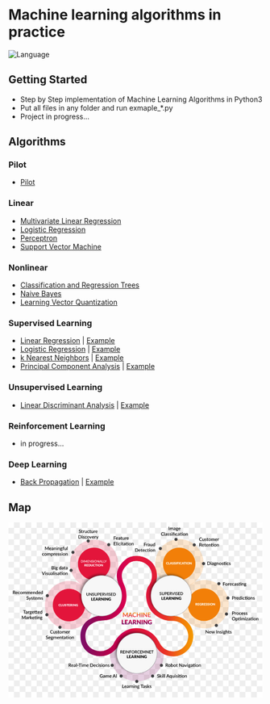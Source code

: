 # Machine learning algorithms in practice

![Language](https://img.shields.io/badge/language-Python3-blue.svg?style=flat)

## Getting Started
* Step by Step implementation of Machine Learning Algorithms in Python3
* Put all files in any folder and run exmaple_*.py
* Project in progress...

## Algorithms
### Pilot
* [Pilot](./Pilot/)

### Linear
* [Multivariate Linear Regression](./Multivariate_Linear_Regression)
* [Logistic Regression](./Logistic_Regression/)
* [Perceptron](./Perceptron/)
* [Support Vector Machine](./Support_Vector_Machine)

### Nonlinear
* [Classification and Regression Trees](./Classification_and_Regression_Trees/)
* [Naive Bayes](./Naive_Bayes)
* [Learning Vector Quantization](./Learning_Vector_Quantization)

### Supervised Learning
* [Linear Regression](./ml/linear_regression/linear_regression.py) | [Example](./examples/example_lr.py)
* [Logistic Regression](./ml/logistic_regression/logistic_regression.py) | [Example](./examples/example_logit.py)
* [k Nearest Neighbors](./ml/k_nearest_neighbors/k_nearest_neighbors.py) | [Example](./examples/example_knn.py)
* [Principal Component Analysis](./ml/linear_discriminant_analysis/linear_discriminant_analysis.py) | [Example](./examples/example_lda.py)

### Unsupervised Learning
* [Linear Discriminant Analysis](./ml/principal_component_analysis/principal_component_analysis.py) | [Example](./examples/example_pca.py)

### Reinforcement Learning
* in progress...

### Deep Learning
* [Back Propagation](./ml/back_propagation/back_propagation.py) | [Example](./examples/example_bp.py)

## Map
![](./images/ml_map.png)